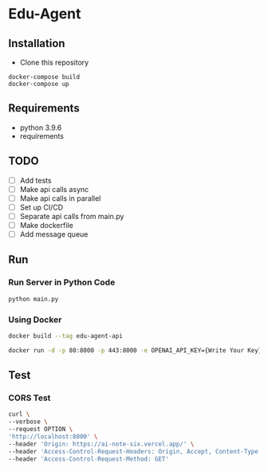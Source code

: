 # Edu-Agent

## Installation

- Clone this repository

```
docker-compose build
docker-compose up
```

## Requirements

- python 3.9.6
- requirements

## TODO

- [ ] Add tests
- [ ] Make api calls async
- [ ] Make api calls in parallel
- [ ] Set up CI/CD
- [ ] Separate api calls from main.py
- [ ] Make dockerfile
- [ ] Add message queue

## Run
### Run Server in Python Code
```bash
python main.py
```

### Using Docker
```bash
docker build --tag edu-agent-api
```
```bash
docker run -d -p 80:8000 -p 443:8000 -e OPENAI_API_KEY={Write Your Key} edu-agent-api
```

## Test
### CORS Test
```bash
curl \
--verbose \
--request OPTION \
'http://localhost:8000' \
--header 'Origin: https://ai-note-six.vercel.app/' \
--header 'Access-Control-Request-Headers: Origin, Accept, Content-Type' \
--header 'Access-Control-Request-Method: GET'
```
